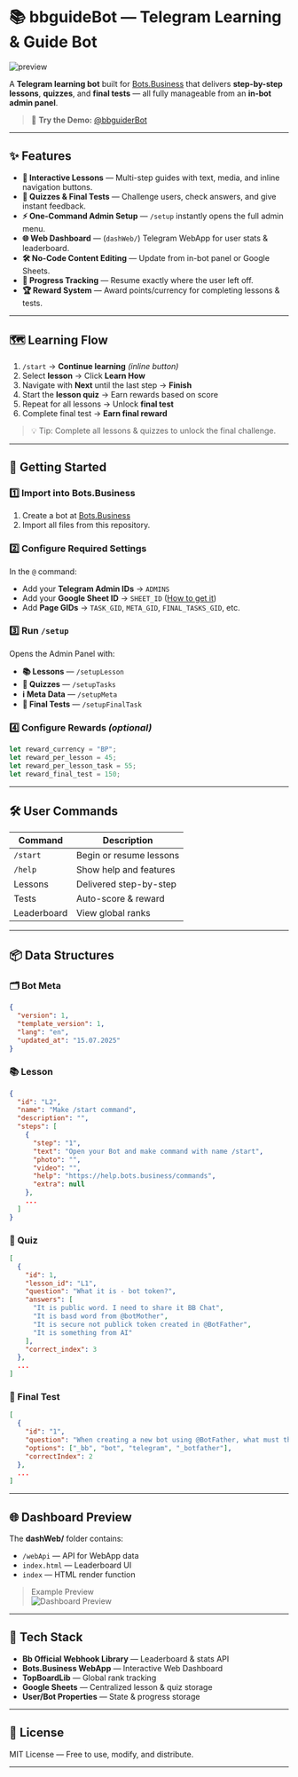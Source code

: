 # 📚 bbguideBot — Telegram Learning & Guide Bot

![preview](Blue%20And%20White%20Digital%20Background%20Gradient%20Jamboard%20Background.png)

A **Telegram learning bot** built for [Bots.Business](https://bots.business) that delivers **step-by-step lessons**, **quizzes**, and **final tests** — all fully manageable from an **in-bot admin panel**.

> 🎯 **Try the Demo:** [@bbguiderBot](https://t.me/bbguiderBot)

---

## ✨ Features

- **📖 Interactive Lessons** — Multi-step guides with text, media, and inline navigation buttons.
- **📝 Quizzes & Final Tests** — Challenge users, check answers, and give instant feedback.
- **⚡ One-Command Admin Setup** — `/setup` instantly opens the full admin menu.
- **🌐 Web Dashboard** — (`dashWeb/`) Telegram WebApp for user stats & leaderboard.
- **🛠 No-Code Content Editing** — Update from in-bot panel or Google Sheets.
- **📍 Progress Tracking** — Resume exactly where the user left off.
- **🏆 Reward System** — Award points/currency for completing lessons & tests.

---

## 🗺 Learning Flow

1. `/start` → **Continue learning** *(inline button)*
2. Select **lesson** → Click **Learn How**
3. Navigate with **Next** until the last step → **Finish**
4. Start the **lesson quiz** → Earn rewards based on score
5. Repeat for all lessons → Unlock **final test**
6. Complete final test → **Earn final reward**

> 💡 Tip: Complete all lessons & quizzes to unlock the final challenge.

---

## 🚀 Getting Started

### 1️⃣ Import into Bots.Business
1. Create a bot at [Bots.Business](https://bots.business)
2. Import all files from this repository.

### 2️⃣ Configure Required Settings
In the `@` command:
- Add your **Telegram Admin IDs** → `ADMINS`
- Add your **Google Sheet ID** → `SHEET_ID` ([How to get it](https://knowsheets.com/how-to-get-the-id-of-a-google-sheet/))
- Add **Page GIDs** → `TASK_GID`, `META_GID`, `FINAL_TASKS_GID`, etc.

### 3️⃣ Run `/setup`
Opens the Admin Panel with:
- **📚 Lessons** — `/setupLesson`
- **📝 Quizzes** — `/setupTasks`
- **ℹ️ Meta Data** — `/setupMeta`
- **🏁 Final Tests** — `/setupFinalTask`

### 4️⃣ Configure Rewards *(optional)*
```js
let reward_currency = "BP";
let reward_per_lesson = 45;
let reward_per_lesson_task = 55;
let reward_final_test = 150;
```

---

## 🛠 User Commands

| Command   | Description |
|-----------|-------------|
| `/start`  | Begin or resume lessons |
| `/help`   | Show help and features |
| Lessons   | Delivered step-by-step |
| Tests     | Auto-score & reward |
| Leaderboard | View global ranks |

---

## 📦 Data Structures

### 🗂 Bot Meta
```json
{
  "version": 1,
  "template_version": 1,
  "lang": "en",
  "updated_at": "15.07.2025"
}
```

### 📚 Lesson
```json
{
  "id": "L2",
  "name": "Make /start command",
  "description": "",
  "steps": [
    {
      "step": "1",
      "text": "Open your Bot and make command with name /start",
      "photo": "",
      "video": "",
      "help": "https://help.bots.business/commands",
      "extra": null
    },
    ...
  ]
}
```

### 📝 Quiz
```json
[
  {
    "id": 1,
    "lesson_id": "L1",
    "question": "What it is - bot token?",
    "answers": [
      "It is public word. I need to share it BB Chat",
      "It is basd word from @botMother",
      "It is secure not publick token created in @BotFather",
      "It is something from AI"
    ],
    "correct_index": 3
  },
  ...
]
```

### 🏁 Final Test
```json
[
  {
    "id": "1",
    "question": "When creating a new bot using @BotFather, what must the username always end with?",
    "options": ["_bb", "bot", "telegram", "_botfather"],
    "correctIndex": 2
  },
  ...
]
```

---

## 🌐 Dashboard Preview
The **dashWeb/** folder contains:
- `/webApi` — API for WebApp data
- `index.html` — Leaderboard UI
- `index` — HTML render function

> Example Preview  
![Dashboard Preview](dashWeb.jpg)

---

## 🧩 Tech Stack

- **Bb Official Webhook Library** — Leaderboard & stats API  
- **Bots.Business WebApp** — Interactive Web Dashboard  
- **TopBoardLib** — Global rank tracking  
- **Google Sheets** — Centralized lesson & quiz storage  
- **User/Bot Properties** — State & progress storage  

---

## 📜 License
MIT License — Free to use, modify, and distribute.

---
